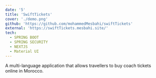 ```yaml
---
date: '5'
title: 'SwiftTickets'
cover: './demo.png'
github: 'https://github.com/mohammedMesbahi/swiftTickets'
external: 'https://swiftTickets.mesbahi.site/'
tech:
  - SPRING BOOT
  - SPRING SECURITY
  - NEXTJS
  - Material UI
---
```


A multi-language application that allows travellers to buy coach tickets online in Morocco.
